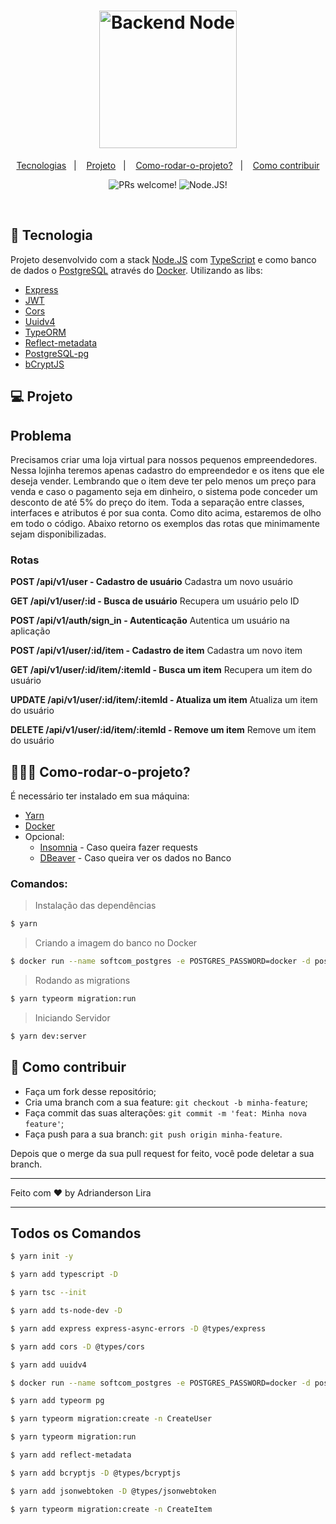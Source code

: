 <h1 align="center" width="100%" height="300px" background="#000">
    <img alt="Backend Node" title="Backend Node" src="https://upload.wikimedia.org/wikipedia/commons/thumb/d/d9/Node.js_logo.svg/1200px-Node.js_logo.svg.png" width="220px" />
</h1>

<p align="center">
  <a href="#-tecnologia">Tecnologias</a>&nbsp;&nbsp;&nbsp;|&nbsp;&nbsp;&nbsp;
  <a href="#-projeto">Projeto</a>&nbsp;&nbsp;&nbsp;|&nbsp;&nbsp;&nbsp;
  <a href="#-comandos">Como-rodar-o-projeto?</a>&nbsp;&nbsp;&nbsp;|&nbsp;&nbsp;&nbsp;
  <a href="#-como-contribuir">Como contribuir</a>
</p>

<p align="center">
 <img src="https://img.shields.io/static/v1?label=PRs&message=welcome&color=7159c1&labelColor=000000" alt="PRs welcome!" />

 <img src="https://img.shields.io/static/v1?label=JS&message=Node&color=3E863D&labelColor=000000" alt="Node.JS!" />
</p>

<br>

## 🚀 Tecnologia

Projeto desenvolvido com a stack [Node.JS](https://nodejs.org/en/) com [TypeScript](https://www.typescriptlang.org/docs/home.html) e como banco de dados o [PostgreSQL](https://www.postgresql.org/docs/) através do [Docker](https://docs.docker.com/get-started/). Utilizando as libs: 

- [Express](https://expressjs.com/pt-br/api.html)
- [JWT](https://jwt.io/introduction/)
- [Cors](https://developer.mozilla.org/pt-BR/docs/Web/HTTP/Controle_Acesso_CORS)
- [Uuidv4](https://www.npmjs.com/package/uuidv4)
- [TypeORM](https://typeorm.io/#/)
- [Reflect-metadata](https://rbuckton.github.io/reflect-metadata/)
- [PostgreSQL-pg]()
- [bCryptJS](https://www.npmjs.com/package/bcryptjs)

## 💻 Projeto

## Problema

Precisamos criar uma loja virtual para nossos pequenos empreendedores. Nessa lojinha teremos apenas cadastro do empreendedor e os itens que ele deseja vender. Lembrando que o item deve ter pelo menos um preço para venda e caso o pagamento seja em dinheiro, o sistema pode conceder um desconto de até 5% do preço do item.
Toda a separação entre classes, interfaces e atributos é por sua conta. Como dito acima, estaremos de olho em todo o código.
Abaixo retorno os exemplos das rotas que minimamente sejam disponibilizadas.

### Rotas

**POST /api/v1/user - Cadastro de usuário**
Cadastra um novo usuário

**GET /api/v1/user/:id - Busca de usuário**
Recupera um usuário pelo ID

**POST /api/v1/auth/sign_in - Autenticação**
Autentica um usuário na aplicação

**POST /api/v1/user/:id/item - Cadastro de item**
Cadastra um novo item

**GET /api/v1/user/:id/item/:itemId - Busca um item**
Recupera um item do usuário

**UPDATE /api/v1/user/:id/item/:itemId - Atualiza um item**
Atualiza um item do usuário

**DELETE /api/v1/user/:id/item/:itemId - Remove um item**
Remove um item do usuário

## 👨🏻‍💻 Como-rodar-o-projeto?

É necessário ter instalado em sua máquina: 
- [Yarn](https://classic.yarnpkg.com/en/docs/getting-started)
- [Docker](https://docs.docker.com/get-started/)
- Opcional:
    - [Insomnia](https://support.insomnia.rest/category/9-getting-started) - Caso queira fazer requests
    - [DBeaver](https://dbeaver.com/docs/dbeaver.pdf) - Caso queira ver os dados no Banco

### Comandos: 

> Instalação das dependências
```bash
$ yarn
```

> Criando a imagem do banco no Docker
```bash
$ docker run --name softcom_postgres -e POSTGRES_PASSWORD=docker -d postgres
```

> Rodando as migrations
```bash
$ yarn typeorm migration:run
```

> Iniciando Servidor
```bash
$ yarn dev:server
```

## 🤔 Como contribuir

- Faça um fork desse repositório;
- Cria uma branch com a sua feature: `git checkout -b minha-feature`;
- Faça commit das suas alterações: `git commit -m 'feat: Minha nova feature'`;
- Faça push para a sua branch: `git push origin minha-feature`.

Depois que o merge da sua pull request for feito, você pode deletar a sua branch.

---

Feito com ♥ by Adrianderson Lira 

---

## Todos os Comandos 

```bash
$ yarn init -y
```
```bash
$ yarn add typescript -D
```
```bash
$ yarn tsc --init
```
```bash
$ yarn add ts-node-dev -D
```
```bash
$ yarn add express express-async-errors -D @types/express 
```
```bash
$ yarn add cors -D @types/cors
```
```bash
$ yarn add uuidv4
```
```bash
$ docker run --name softcom_postgres -e POSTGRES_PASSWORD=docker -d postgres
```
```bash
$ yarn add typeorm pg
```
```bash
$ yarn typeorm migration:create -n CreateUser
```
```bash
$ yarn typeorm migration:run
```
```bash
$ yarn add reflect-metadata
```
```bash
$ yarn add bcryptjs -D @types/bcryptjs
```
```bash
$ yarn add jsonwebtoken -D @types/jsonwebtoken
```
```bash
$ yarn typeorm migration:create -n CreateItem
```